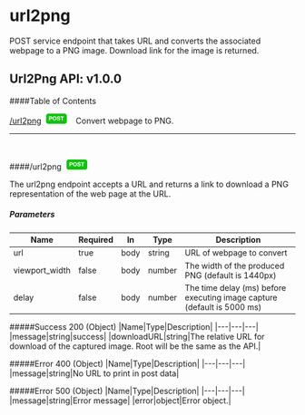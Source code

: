 # url2png
POST service endpoint that takes URL and converts the associated webpage to a PNG image.  Download link for the image is returned.

## Url2Png API: v1.0.0
####Table of Contents


[/url2png](#/url2png_post)&nbsp;&nbsp;![POST](/docs/images/post.png)&nbsp;&nbsp;&nbsp;&nbsp;Convert webpage to PNG.



***
<br/>


####<a id="/url2png_post">/url2png</a>&nbsp;&nbsp;![POST](/docs/images/post.png)

The url2png endpoint accepts a URL and returns a link to download a PNG representation of the web page at the URL.

##### Parameters
|Name|Required|In|Type|Description|
|---|---|---|---|---|
|url|true|body|string|URL of webpage to convert|
|viewport_width|false|body|number|The width of the produced PNG (default is 1440px)|
|delay|false|body|number|The time delay (ms) before executing image capture (default is 5000 ms)|


#####Success 200 (Object)
|Name|Type|Description|
|---|---|---|
|message|string|success|
|downloadURL|string|The relative URL for download of the captured image. Root will be the same as the API.|

#####Error 400 (Object)
|Name|Type|Description|
|---|---|---|
|message|string|No URL to print in post data|

#####Error 500 (Object)
|Name|Type|Description|
|---|---|---|
|message|string|Error message|
|error|object|Error object.|


